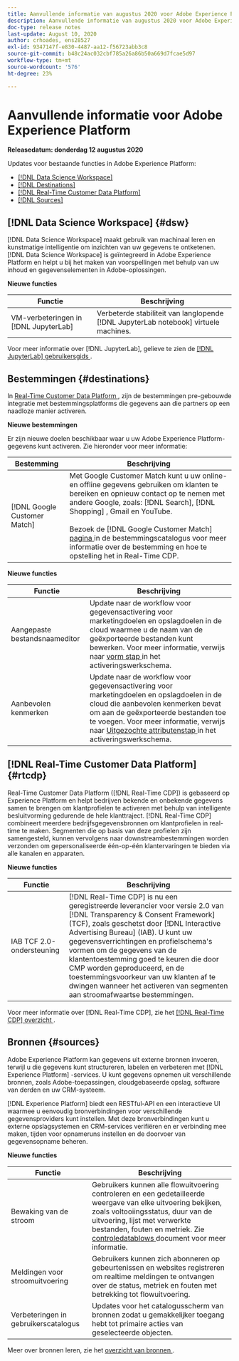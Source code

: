 ```yaml
---
title: Aanvullende informatie van augustus 2020 voor Adobe Experience Platform
description: Aanvullende informatie van augustus 2020 voor Adobe Experience Platform.
doc-type: release notes
last-update: August 10, 2020
author: crhoades, ens28527
exl-id: 9347147f-e830-4487-aa12-f56723abb3c8
source-git-commit: b48c24ac032cbf785a26a86b50a669d7fcae5d97
workflow-type: tm+mt
source-wordcount: '576'
ht-degree: 23%

---
```


# Aanvullende informatie voor Adobe Experience Platform

**Releasedatum: donderdag 12 augustus 2020**

Updates voor bestaande functies in Adobe Experience Platform:

- [[!DNL Data Science Workspace]](#dsw)
- [[!DNL Destinations]](#destinations)
- [[!DNL Real-Time Customer Data Platform]](#rtcdp)
- [[!DNL Sources]](#sources)

## [!DNL Data Science Workspace] {#dsw}

[!DNL Data Science Workspace] maakt gebruik van machinaal leren en kunstmatige intelligentie om inzichten van uw gegevens te ontketenen. [!DNL Data Science Workspace] is geïntegreerd in Adobe Experience Platform en helpt u bij het maken van voorspellingen met behulp van uw inhoud en gegevenselementen in Adobe-oplossingen.

**Nieuwe functies**

| Functie | Beschrijving |
| ------- | ----------- |
| VM-verbeteringen in [!DNL JupyterLab] | Verbeterde stabiliteit van langlopende [!DNL JupyterLab notebook] virtuele machines. |

Voor meer informatie over [!DNL JupyterLab], gelieve te zien de [[!DNL JupyterLab]  gebruikersgids ](../../data-science-workspace/jupyterlab/overview.md).

## Bestemmingen {#destinations}

In [ Real-Time Customer Data Platform ](../../rtcdp/overview.md), zijn de bestemmingen pre-gebouwde integratie met bestemmingsplatforms die gegevens aan die partners op een naadloze manier activeren.

**Nieuwe bestemmingen**

Er zijn nieuwe doelen beschikbaar waar u uw Adobe Experience Platform-gegevens kunt activeren. Zie hieronder voor meer informatie:

| Bestemming | Beschrijving |
|--- | ---|
| [!DNL Google Customer Match] | Met Google Customer Match kunt u uw online- en offline gegevens gebruiken om klanten te bereiken en opnieuw contact op te nemen met andere Google, zoals: [!DNL Search], [!DNL Shopping] , Gmail en YouTube. <br><br> Bezoek de [!DNL Google Customer Match] [ pagina ](../../destinations/catalog/advertising/google-customer-match.md) in de bestemmingscatalogus voor meer informatie over de bestemming en hoe te opstelling het in Real-Time CDP. |

**Nieuwe functies**

| Functie | Beschrijving |
|------- | -----------|
| Aangepaste bestandsnaameditor | Update naar de workflow voor gegevensactivering voor marketingdoelen en opslagdoelen in de cloud waarmee u de naam van de geëxporteerde bestanden kunt bewerken. Voor meer informatie, verwijs naar [ vorm stap ](../../destinations/ui/activate-batch-profile-destinations.md) in het activeringswerkschema. |
| Aanbevolen kenmerken | Update naar de workflow voor gegevensactivering voor marketingdoelen en opslagdoelen in de cloud die aanbevolen kenmerken bevat om aan de geëxporteerde bestanden toe te voegen. Voor meer informatie, verwijs naar [ Uitgezochte attributenstap ](../../destinations/ui/activate-batch-profile-destinations.md) in het activeringswerkschema. |

## [!DNL Real-Time Customer Data Platform] {#rtcdp}

Real-Time Customer Data Platform ([!DNL Real-Time CDP]) is gebaseerd op Experience Platform en helpt bedrijven bekende en onbekende gegevens samen te brengen om klantprofielen te activeren met behulp van intelligente besluitvorming gedurende de hele klanttraject. [!DNL Real-Time CDP] combineert meerdere bedrijfsgegevensbronnen om klantprofielen in real-time te maken. Segmenten die op basis van deze profielen zijn samengesteld, kunnen vervolgens naar downstreambestemmingen worden verzonden om gepersonaliseerde één-op-één klantervaringen te bieden via alle kanalen en apparaten.

**Nieuwe functies**

| Functie | Beschrijving |
| ------- | ----------- |
| IAB TCF 2.0-ondersteuning | [!DNL Real-Time CDP] is nu een geregistreerde leverancier voor versie 2.0 van [!DNL Transparency & Consent Framework] (TCF), zoals geschetst door [!DNL Interactive Advertising Bureau] (IAB). U kunt uw gegevensverrichtingen en profielschema&#39;s vormen om de gegevens van de klantentoestemming goed te keuren die door CMP worden geproduceerd, en de toestemmingsvoorkeur van uw klanten af te dwingen wanneer het activeren van segmenten aan stroomafwaartse bestemmingen. |

Voor meer informatie over [!DNL Real-Time CDP], zie het [[!DNL Real-Time CDP]  overzicht ](../../rtcdp/overview.md).

## Bronnen {#sources}

Adobe Experience Platform kan gegevens uit externe bronnen invoeren, terwijl u die gegevens kunt structureren, labelen en verbeteren met [!DNL Experience Platform] -services. U kunt gegevens opnemen uit verschillende bronnen, zoals Adobe-toepassingen, cloudgebaseerde opslag, software van derden en uw CRM-systeem.

[!DNL Experience Platform] biedt een RESTful-API en een interactieve UI waarmee u eenvoudig bronverbindingen voor verschillende gegevensproviders kunt instellen. Met deze bronverbindingen kunt u externe opslagsystemen en CRM-services verifiëren en er verbinding mee maken, tijden voor opnameruns instellen en de doorvoer van gegevensopname beheren.

**Nieuwe functies**

| Functie | Beschrijving |
| ------- | ----------- |
| Bewaking van de stroom | Gebruikers kunnen alle flowuitvoering controleren en een gedetailleerde weergave van elke uitvoering bekijken, zoals voltooiingsstatus, duur van de uitvoering, lijst met verwerkte bestanden, fouten en metriek. Zie [ controledatablows ](../../sources/tutorials/ui/monitor.md) document voor meer informatie. |
| Meldingen voor stroomuitvoering | Gebruikers kunnen zich abonneren op gebeurtenissen en websites registreren om realtime meldingen te ontvangen over de status, metriek en fouten met betrekking tot flowuitvoering. |
| Verbeteringen in gebruikerscatalogus | Updates voor het catalogusscherm van bronnen zodat u gemakkelijker toegang hebt tot primaire acties van geselecteerde objecten. |

Meer over bronnen leren, zie het [ overzicht van bronnen ](../../sources/home.md).
